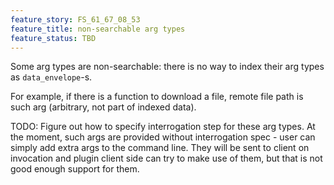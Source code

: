 ```yaml
---
feature_story: FS_61_67_08_53
feature_title: non-searchable arg types
feature_status: TBD
---
```


Some arg types are non-searchable: there is no way to index their arg types as `data_envelope`-s.

For example, if there is a function to download a file,
remote file path is such arg (arbitrary, not part of indexed data).

TODO: Figure out how to specify interrogation step for these arg types.
      At the moment, such args are provided without interrogation spec - user can simply add extra args
      to the command line. They will be sent to client on invocation and plugin client side can try
      to make use of them, but that is not good enough support for them.
